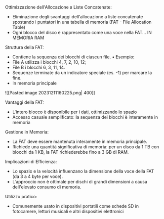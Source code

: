 Ottimizzazione dell'Allocazione a Liste Concatenate:
- Eliminazione degli svantaggi dell'allocazione a liste concatenate spostando i puntatori in una tabella di memoria (FAT - File Allocation Table)
- Ogni blocco del disco è rappresentato come una voce nella FAT... IN MEMORIA RAM

Struttura della FAT:
- Contiene la sequenza dei blocchi di ciascun file. • Esempio:
- File A utilizza i blocchi 4, 7, 2, 10, 12;
- File B i blocchi 6, 3, 11, 14.  
- Sequenze terminate da un indicatore speciale (es. -1) per marcare la fine.  
- In memoria principale

![[Pasted image 20231211160225.png| 400]]

Vantaggi della FAT:
- L'intero blocco è disponibile per i dati, ottimizzando lo spazio
- Accesso casuale semplificato: la sequenza dei blocchi è interamente in memoria

Gestione in Memoria:
- La FAT deve essere mantenuta interamente in memoria principale.  
- Richiede una quantità significativa di memoria: per un disco da 1 TB con blocchi da 1 KB, la FAT richiederebbe fino a 3 GB di RAM.

Implicazioni di Efficienza:
- Lo spazio e la velocità influenzano la dimensione della voce della FAT (da 3 a 4 byte per voce).
- L'approccio non è ottimale per dischi di grandi dimensioni a causa dell'elevato consumo di memoria.

Utilizzo pratico:
- Comunemente usato in dispositivi portatili come schede SD in fotocamere, lettori musicali e altri dispositivi elettronici

